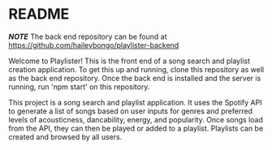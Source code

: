 # README

***NOTE*** The back end repository can be found at https://github.com/haileybongo/playlister-backend

Welcome to Playlister! This is the front end of a song search and playlist creation application. To get this up and running, clone this repository as well as the back end repository. Once the back end is installed and the server is running, run 'npm start' on this repository.

This project is a song search and playlist application. It uses the Spotify API to generate a list of songs based on user inputs for genres and preferred levels of acousticness, dancability, energy, and popularity. Once songs load from the API, they can then be played or added to a playlist. Playlists can be created and browsed by all users.
